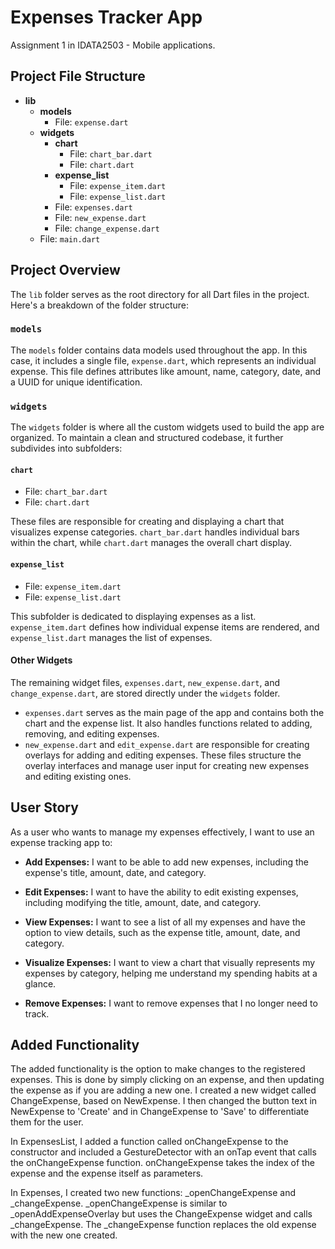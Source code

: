 # Expenses Tracker App

Assignment 1 in IDATA2503 - Mobile applications.

## Project File Structure

- **lib**
  - **models**
    - File: `expense.dart`
  - **widgets**
    - **chart**
      - File: `chart_bar.dart`
      - File: `chart.dart`
    - **expense_list**
      - File: `expense_item.dart`
      - File: `expense_list.dart`
    - File: `expenses.dart`
    - File: `new_expense.dart`
    - File: `change_expense.dart`
  - File: `main.dart`

## Project Overview

The `lib` folder serves as the root directory for all Dart files in the project. Here's a breakdown of the folder structure:

### `models`

The `models` folder contains data models used throughout the app. In this case, it includes a single file, `expense.dart`, which represents an individual expense. This file defines attributes like amount, name, category, date, and a UUID for unique identification.

### `widgets`

The `widgets` folder is where all the custom widgets used to build the app are organized. To maintain a clean and structured codebase, it further subdivides into subfolders:

#### `chart`

- File: `chart_bar.dart`
- File: `chart.dart`

These files are responsible for creating and displaying a chart that visualizes expense categories. `chart_bar.dart` handles individual bars within the chart, while `chart.dart` manages the overall chart display.

#### `expense_list`

- File: `expense_item.dart`
- File: `expense_list.dart`

This subfolder is dedicated to displaying expenses as a list. `expense_item.dart` defines how individual expense items are rendered, and `expense_list.dart` manages the list of expenses.

#### Other Widgets

The remaining widget files, `expenses.dart`, `new_expense.dart`, and `change_expense.dart`, are stored directly under the `widgets` folder.

- `expenses.dart` serves as the main page of the app and contains both the chart and the expense list. It also handles functions related to adding, removing, and editing expenses.
- `new_expense.dart` and `edit_expense.dart` are responsible for creating overlays for adding and editing expenses. These files structure the overlay interfaces and manage user input for creating new expenses and editing existing ones.

## User Story

As a user who wants to manage my expenses effectively, I want to use an expense tracking app to:

- **Add Expenses:** I want to be able to add new expenses, including the expense's title, amount, date, and category.

- **Edit Expenses:** I want to have the ability to edit existing expenses, including modifying the title, amount, date, and category.

- **View Expenses:** I want to see a list of all my expenses and have the option to view details, such as the expense title, amount, date, and category.

- **Visualize Expenses:** I want to view a chart that visually represents my expenses by category, helping me understand my spending habits at a glance.

- **Remove Expenses:** I want to remove expenses that I no longer need to track.

## Added Functionality
The added functionality is the option to make changes to the registered expenses. This is done by simply clicking on an expense, and then updating the expense as if you are adding a new one. I created a new widget called ChangeExpense, based on NewExpense. I then changed the button text in NewExpense to 'Create' and in ChangeExpense to 'Save' to differentiate them for the user.

In ExpensesList, I added a function called onChangeExpense to the constructor and included a GestureDetector with an onTap event that calls the onChangeExpense function. onChangeExpense takes the index of the expense and the expense itself as parameters.

In Expenses, I created two new functions: _openChangeExpense and _changeExpense. _openChangeExpense is similar to _openAddExpenseOverlay but uses the ChangeExpense widget and calls _changeExpense. The _changeExpense function replaces the old expense with the new one created.
